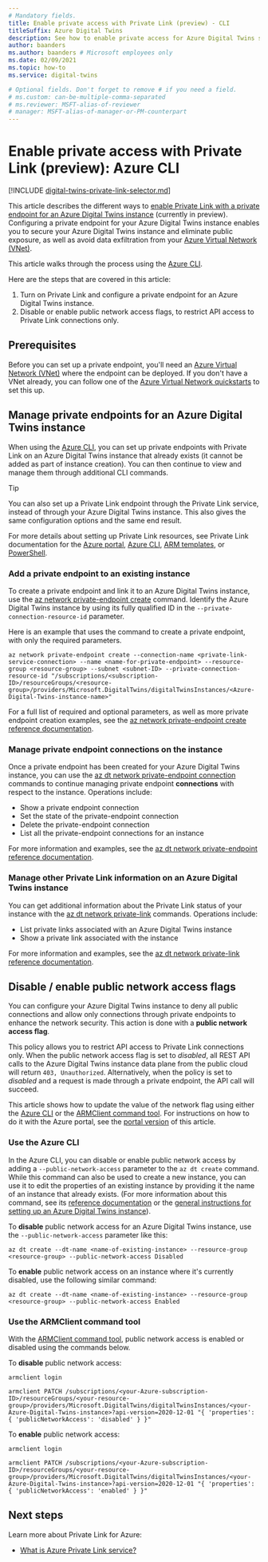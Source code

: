 ```yaml
---
# Mandatory fields.
title: Enable private access with Private Link (preview) - CLI
titleSuffix: Azure Digital Twins
description: See how to enable private access for Azure Digital Twins solutions with Private Link, using the Azure CLI.
author: baanders
ms.author: baanders # Microsoft employees only
ms.date: 02/09/2021
ms.topic: how-to
ms.service: digital-twins

# Optional fields. Don't forget to remove # if you need a field.
# ms.custom: can-be-multiple-comma-separated
# ms.reviewer: MSFT-alias-of-reviewer
# manager: MSFT-alias-of-manager-or-PM-counterpart
---
```


# Enable private access with Private Link (preview): Azure CLI

[!INCLUDE [digital-twins-private-link-selector.md](../../includes/digital-twins-private-link-selector.md)]

This article describes the different ways to [enable Private Link with a private endpoint for an Azure Digital Twins instance](concepts-security.md#private-network-access-with-azure-private-link-preview) (currently in preview). Configuring a private endpoint for your Azure Digital Twins instance enables you to secure your Azure Digital Twins instance and eliminate public exposure, as well as avoid data exfiltration from your [Azure Virtual Network (VNet)](../virtual-network/virtual-networks-overview.md).

This article walks through the process using the [Azure CLI](/cli/azure/what-is-azure-cli).

Here are the steps that are covered in this article: 
1. Turn on Private Link and configure a private endpoint for an Azure Digital Twins instance.
1. Disable or enable public network access flags, to restrict API access to Private Link connections only.

## Prerequisites

Before you can set up a private endpoint, you'll need an [Azure Virtual Network (VNet)](../virtual-network/virtual-networks-overview.md) where the endpoint can be deployed. If you don't have a VNet already, you can follow one of the [Azure Virtual Network quickstarts](../virtual-network/quick-create-portal.md) to set this up.

## Manage private endpoints for an Azure Digital Twins instance 

When using the [Azure CLI](/cli/azure/what-is-azure-cli), you can set up private endpoints with Private Link on an Azure Digital Twins instance that already exists (it cannot be added as part of instance creation). You can then continue to view and manage them through additional CLI commands. 

>[!TIP]
> You can also set up a Private Link endpoint through the Private Link service, instead of through your Azure Digital Twins instance. This also gives the same configuration options and the same end result.
>
> For more details about setting up Private Link resources, see Private Link documentation for the [Azure portal](../private-link/create-private-endpoint-portal.md), [Azure CLI](../private-link/create-private-endpoint-cli.md), [ARM templates](../private-link/create-private-endpoint-template.md), or [PowerShell](../private-link/create-private-endpoint-powershell.md).

### Add a private endpoint to an existing instance

To create a private endpoint and link it to an Azure Digital Twins instance, use the [az network private-endpoint create](/cli/azure/network/private-endpoint?view=azure-cli-latest&preserve-view=true#az_network_private_endpoint_create) command. Identify the Azure Digital Twins instance by using its fully qualified ID in the `--private-connection-resource-id` parameter.

Here is an example that uses the command to create a private endpoint, with only the required parameters.

```azurecli-interactive
az network private-endpoint create --connection-name <private-link-service-connection> --name <name-for-private-endpoint> --resource-group <resource-group> --subnet <subnet-ID> --private-connection-resource-id "/subscriptions/<subscription-ID>/resourceGroups/<resource-group>/providers/Microsoft.DigitalTwins/digitalTwinsInstances/<Azure-Digital-Twins-instance-name>" 
```

For a full list of required and optional parameters, as well as more private endpoint creation examples, see the [az network private-endpoint create reference documentation](/cli/azure/network/private-endpoint?view=azure-cli-latest&preserve-view=true#az_network_private_endpoint_create).

### Manage private endpoint connections on the instance

Once a private endpoint has been created for your Azure Digital Twins instance, you can use the [az dt network private-endpoint connection](/cli/azure/dt/network/private-endpoint/connection?view=azure-cli-latest&preserve-view=true) commands to continue managing private endpoint **connections** with respect to the instance. Operations include:
* Show a private endpoint connection
* Set the state of the private-endpoint connection
* Delete the private-endpoint connection
* List all the private-endpoint connections for an instance

For more information and examples, see the [az dt network private-endpoint reference documentation](/cli/azure/dt/network/private-endpoint?view=azure-cli-latest&preserve-view=true).

### Manage other Private Link information on an Azure Digital Twins instance

You can get additional information about the Private Link status of your instance with the [az dt network private-link](/cli/azure/dt/network/private-link?view=azure-cli-latest&preserve-view=true) commands. Operations include:
* List private links associated with an Azure Digital Twins instance
* Show a private link associated with the instance

For more information and examples, see the [az dt network private-link reference documentation](/cli/azure/dt/network/private-link?view=azure-cli-latest&preserve-view=true).

## Disable / enable public network access flags

You can configure your Azure Digital Twins instance to deny all public connections and allow only connections through private endpoints to enhance the network security. This action is done with a **public network access flag**. 

This policy allows you to restrict API access to Private Link connections only. When the public network access flag is set to *disabled*, all REST API calls to the Azure Digital Twins instance data plane from the public cloud will return `403, Unauthorized`. Alternatively, when the policy is set to *disabled* and a request is made through a private endpoint, the API call will succeed.

This article shows how to update the value of the network flag using either the [Azure CLI](/cli/azure/) or the [ARMClient command tool](https://github.com/projectkudu/ARMClient). For instructions on how to do it with the Azure portal, see the [portal version](how-to-enable-private-link-portal.md) of this article.

### Use the Azure CLI

In the Azure CLI, you can disable or enable public network access by adding a `--public-network-access` parameter to the `az dt create` command. While this command can also be used to create a new instance, you can use it to edit the properties of an existing instance by providing it the name of an instance that already exists. (For more information about this command, see its [reference documentation](/cli/azure/dt?view=azure-cli-latest&preserve-view=true#az_dt_create) or the [general instructions for setting up an Azure Digital Twins instance](how-to-set-up-instance-cli.md#create-the-azure-digital-twins-instance)).

To **disable** public network access for an Azure Digital Twins instance, use the `--public-network-access` parameter like this:

```azurecli-interactive
az dt create --dt-name <name-of-existing-instance> --resource-group <resource-group> --public-network-access Disabled
```

To **enable** public network access on an instance where it's currently disabled, use the following similar command:

```azurecli-interactive
az dt create --dt-name <name-of-existing-instance> --resource-group <resource-group> --public-network-access Enabled
```

### Use the ARMClient command tool 

With the [ARMClient command tool](https://github.com/projectkudu/ARMClient), public network access is enabled or disabled using the commands below. 

To **disable** public network access:
  
```cmd/sh
armclient login 

armclient PATCH /subscriptions/<your-Azure-subscription-ID>/resourceGroups/<your-resource-group>/providers/Microsoft.DigitalTwins/digitalTwinsInstances/<your-Azure-Digital-Twins-instance>?api-version=2020-12-01 "{ 'properties': { 'publicNetworkAccess': 'disabled' } }"  
```

To **enable** public network access:  
  
```cmd/sh
armclient login 

armclient PATCH /subscriptions/<your-Azure-subscription-ID>/resourceGroups/<your-resource-group>/providers/Microsoft.DigitalTwins/digitalTwinsInstances/<your-Azure-Digital-Twins-instance>?api-version=2020-12-01 "{ 'properties': { 'publicNetworkAccess': 'enabled' } }"  
``` 

## Next steps

Learn more about Private Link for Azure: 
* [What is Azure Private Link service?](../private-link/private-link-service-overview.md)